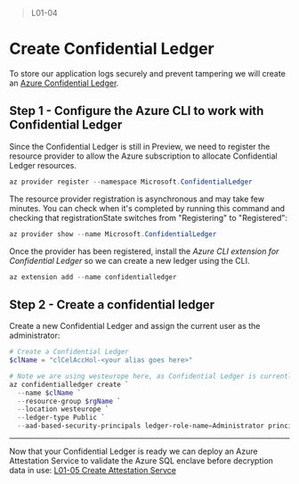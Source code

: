 > L01-04

# Create Confidential Ledger

To store our application logs securely and prevent tampering we will create an [Azure Confidential Ledger](https://docs.microsoft.com/en-us/azure/confidential-ledger/overview).

## Step 1 - Configure the Azure CLI to work with Confidential Ledger

Since the Confidential Ledger is still in Preview, we need to register the resource provider to allow the Azure subscription to allocate Confidential Ledger resources.

```powershell
az provider register --namespace Microsoft.ConfidentialLedger
```

The resource provider registration is asynchronous and may take few minutes. You can check when it's completed by running this command and checking that registrationState switches from "Registering" to "Registered":

```powershell
az provider show --name Microsoft.ConfidentialLedger
```

Once the provider has been registered, install the _Azure CLI extension for Confidential Ledger_ so we can create a new ledger using the CLI.

```powershell
az extension add --name confidentialledger
```

## Step 2 - Create a confidential ledger

Create a new Confidential Ledger and assign the current user as the administrator:

```powershell
# Create a Confidential Ledger
$clName = "clCelAccHol-<your alias goes here>"

# Note we are using westeurope here, as Confidential Ledger is currently not available in North Europe
az confidentialledger create `
  --name $clName `
  --resource-group $rgName `
  --location westeurope `
  --ledger-type Public `
  --aad-based-security-principals ledger-role-name=Administrator principal-id=$currentUserId
```

---

Now that your Confidential Ledger is ready we can deploy an Azure Attestation Service to validate the Azure SQL enclave before decryption data in use: [L01-05 Create Attestation Servce](./L01-05-CreateAttestationService.md)